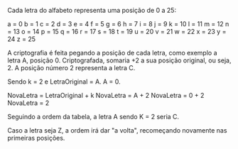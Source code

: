 Cada letra do alfabeto representa uma posição de 0 a 25:

a = 0
b = 1
c = 2
d = 3
e = 4
f = 5
g = 6
h = 7
i = 8
j = 9
k = 10
l = 11
m = 12
n = 13
o = 14
p = 15
q = 16
r = 17
s = 18
t = 19
u = 20
v = 21
w = 22
x = 23
y = 24
z = 25

A criptografia é feita pegando a posição de cada letra, como exemplo a letra A, posição 0. Criptografada, somaria +2 a sua posição original, ou seja, 2. A posição número 2 representa a letra C.

Sendo k = 2 e LetraOriginal = A.
A = 0.

NovaLetra = LetraOriginal + k
NovaLetra = A + 2
NovaLetra = 0 + 2
NovaLetra = 2

Seguindo a ordem da tabela, a letra A sendo K = 2 seria C.

Caso a letra seja Z, a ordem irá dar "a volta", recomeçando novamente nas primeiras posições.